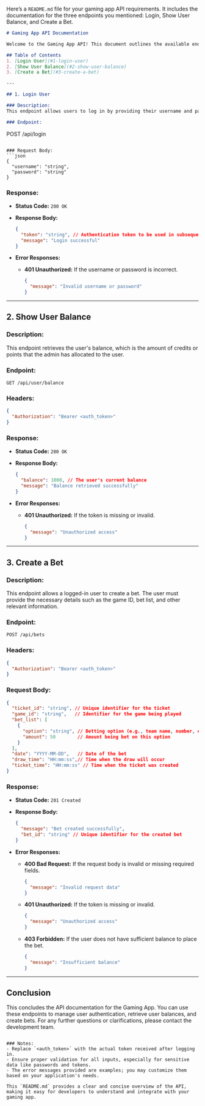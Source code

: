 Here’s a `README.md` file for your gaming app API requirements. It includes the documentation for the three endpoints you mentioned: Login, Show User Balance, and Create a Bet.

```markdown
# Gaming App API Documentation

Welcome to the Gaming App API! This document outlines the available endpoints, their functionalities, and how to interact with them.

## Table of Contents
1. [Login User](#1-login-user)
2. [Show User Balance](#2-show-user-balance)
3. [Create a Bet](#3-create-a-bet)

---

## 1. Login User

### Description:
This endpoint allows users to log in by providing their username and password. Upon successful login, an authentication token will be returned.

### Endpoint:
```
POST /api/login
```

### Request Body:
```json
{
  "username": "string",
  "password": "string"
}
```

### Response:
- **Status Code:** `200 OK`
- **Response Body:**
  ```json
  {
    "token": "string", // Authentication token to be used in subsequent requests
    "message": "Login successful"
  }
  ```

- **Error Responses:**
  - **401 Unauthorized:** If the username or password is incorrect.
    ```json
    {
      "message": "Invalid username or password"
    }
    ```

---

## 2. Show User Balance

### Description:
This endpoint retrieves the user's balance, which is the amount of credits or points that the admin has allocated to the user.

### Endpoint:
```
GET /api/user/balance
```

### Headers:
```json
{
  "Authorization": "Bearer <auth_token>"
}
```

### Response:
- **Status Code:** `200 OK`
- **Response Body:**
  ```json
  {
    "balance": 1000, // The user's current balance
    "message": "Balance retrieved successfully"
  }
  ```

- **Error Responses:**
  - **401 Unauthorized:** If the token is missing or invalid.
    ```json
    {
      "message": "Unauthorized access"
    }
    ```

---

## 3. Create a Bet

### Description:
This endpoint allows a logged-in user to create a bet. The user must provide the necessary details such as the game ID, bet list, and other relevant information.

### Endpoint:
```
POST /api/bets
```

### Headers:
```json
{
  "Authorization": "Bearer <auth_token>"
}
```

### Request Body:
```json
{
  "ticket_id": "string", // Unique identifier for the ticket
  "game_id": "string",   // Identifier for the game being played
  "bet_list": [
    {
      "option": "string", // Betting option (e.g., team name, number, etc.)
      "amount": 50        // Amount being bet on this option
    }
  ],
  "date": "YYYY-MM-DD",   // Date of the bet
  "draw_time": "HH:mm:ss",// Time when the draw will occur
  "ticket_time": "HH:mm:ss" // Time when the ticket was created
}
```

### Response:
- **Status Code:** `201 Created`
- **Response Body:**
  ```json
  {
    "message": "Bet created successfully",
    "bet_id": "string" // Unique identifier for the created bet
  }
  ```

- **Error Responses:**
  - **400 Bad Request:** If the request body is invalid or missing required fields.
    ```json
    {
      "message": "Invalid request data"
    }
    ```
  - **401 Unauthorized:** If the token is missing or invalid.
    ```json
    {
      "message": "Unauthorized access"
    }
    ```
  - **403 Forbidden:** If the user does not have sufficient balance to place the bet.
    ```json
    {
      "message": "Insufficient balance"
    }
    ```

---

## Conclusion

This concludes the API documentation for the Gaming App. You can use these endpoints to manage user authentication, retrieve user balances, and create bets. For any further questions or clarifications, please contact the development team.
```

### Notes:
- Replace `<auth_token>` with the actual token received after logging in.
- Ensure proper validation for all inputs, especially for sensitive data like passwords and tokens.
- The error messages provided are examples; you may customize them based on your application's needs.

This `README.md` provides a clear and concise overview of the API, making it easy for developers to understand and integrate with your gaming app.
